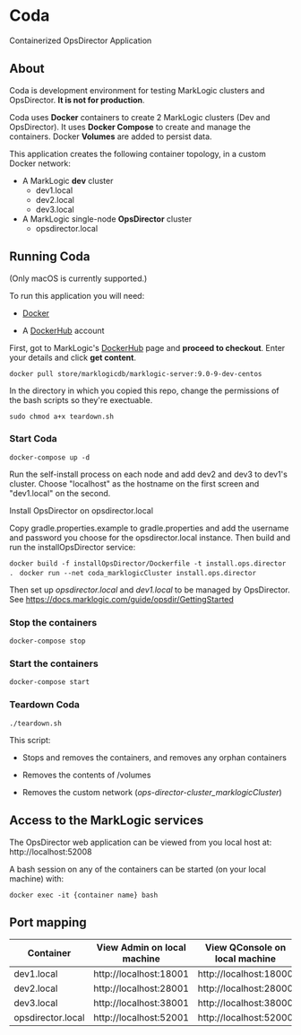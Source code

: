 # Coda

Containerized OpsDirector Application

## About

Coda is development environment for testing MarkLogic clusters and OpsDirector. **It is not for production**.

Coda uses **Docker** containers to create 2 MarkLogic clusters (Dev and OpsDirector). It uses **Docker Compose** to create and manage the containers.  Docker **Volumes** are added to persist data.

This application creates the following container topology, in a custom Docker network:

* A MarkLogic **dev** cluster
  * dev1.local 
  * dev2.local
  * dev3.local
* A MarkLogic single-node **OpsDirector** cluster
  * opsdirector.local

## Running Coda

(Only macOS is currently supported.)

To run this application you will need:

* [Docker](https://hub.docker.com/editions/community/docker-ce-desktop-mac) 

* A [DockerHub](https://hub.docker.com/) account

First, got to MarkLogic's [DockerHub](https://hub.docker.com/_/marklogic?tab=resources) page and **proceed to checkout**. Enter your details and click **get content**. 

``docker pull store/marklogicdb/marklogic-server:9.0-9-dev-centos``

In the directory in which you copied this repo, change the permissions of the bash scripts so they're exectuable.

``sudo chmod a+x teardown.sh``

### Start Coda

``docker-compose up -d``

Run the self-install process on each node and add dev2 and dev3 to dev1's cluster. Choose "localhost" as the hostname on the first screen and "dev1.local" on the second.

Install OpsDirector on opsdirector.local

Copy gradle.properties.example to gradle.properties and add the username and password you choose for the opsdirector.local instance. Then build and run the installOpsDirector service:

``docker build -f installOpsDirector/Dockerfile -t install.ops.director . ``
``docker run --net coda_marklogicCluster install.ops.director ``

Then set up *opsdirector.local* and *dev1.local*  to be managed by OpsDirector. See https://docs.marklogic.com/guide/opsdir/GettingStarted

### Stop the containers

``docker-compose stop``

### Start the containers

``docker-compose start``

### Teardown Coda

``./teardown.sh``

This script:

* Stops and removes the containers, and removes any orphan containers

* Removes the contents of  /volumes 

* Removes the custom network (*ops-director-cluster_marklogicCluster*)

## Access to the MarkLogic services

The OpsDirector web application can be viewed from you local host at: http://localhost:52008

A bash session on any of the containers can be started (on your local machine) with:

``docker exec -it {container name} bash``

## Port mapping

| Container         | View Admin on local machine | View QConsole on local machine |
| ----------------- | --------------------------- | ------------------------------ |
| dev1.local        | http://localhost:18001      | http://localhost:18000         |
| dev2.local        | http://localhost:28001      | http://localhost:28000         |
| dev3.local        | http://localhost:38001      | http://localhost:38000         |
| opsdirector.local | http://localhost:52001      | http://localhost:52000         |

